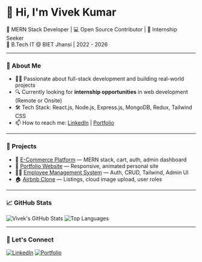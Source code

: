# 👋 Hi, I'm Vivek Kumar

🚀 MERN Stack Developer | 💻 Open Source Contributor | 🎯 Internship Seeker  
📍 B.Tech IT @ BIET Jhansi | 2022 - 2026

---

### 🧠 About Me

- 👨‍💻 Passionate about full-stack development and building real-world projects
- 🔍 Currently looking for **internship opportunities** in web development (Remote or Onsite)
- 🛠 Tech Stack: React.js, Node.js, Express.js, MongoDB, Redux, Tailwind CSS
- 📫 How to reach me: [LinkedIn](https://linkedin.com/in/vivek1107) | [Portfolio](https://vivekkumar.space)

---

### 📌 Projects

- 🛒 [E-Commerce Platform](https://github.com/vivekk002/e-com-website) — MERN stack, cart, auth, admin dashboard  
- 🎨 [Portfolio Website](https://github.com/vivekk002/myPortfolio) — Responsive, animated personal site  
- 🧑‍💼 [Employee Management System](https://github.com/vivekk002/ems) — Auth, CRUD, Tailwind, Admin UI  
- 🏠 [Airbnb Clone](https://github.com/vivekk002/Airbnb-clone) — Listings, cloud image upload, user roles

---

### 📈 GitHub Stats

![Vivek's GitHub Stats](https://github-readme-stats.vercel.app/api?username=vivekk002&show_icons=true&theme=radical)
![Top Languages](https://github-readme-stats.vercel.app/api/top-langs/?username=vivekk002&layout=compact&theme=radical)

---

### 🔗 Let's Connect

[![LinkedIn](https://img.shields.io/badge/LinkedIn-blue?logo=linkedin&style=for-the-badge)](https://linkedin.com/in/vivek1107)
[![Portfolio](https://img.shields.io/badge/Portfolio-000?logo=vercel&style=for-the-badge)](https://vivekkumar.space)
